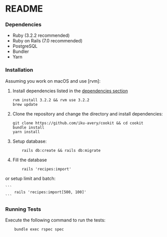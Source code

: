 # README

### Dependencies

- Ruby (3.2.2 recommended)
- Ruby on Rails (7.0 recommended)
- PostgreSQL
- Bundler
- Yarn

### Installation

Assuming you work on macOS and use [rvm]:

1. Install dependencies listed in the [dependencies section](#dependencies)

    ```shell
    rvm install 3.2.2 && rvm use 3.2.2
    brew update
    ```

2. Clone the repository and change the directory and install dependencies:

    ```shell
    git clone https://github.com/iku-avery/cookit && cd cookit
    bundle install
    yarn install
    ```

3. Setup database:
    ```shell
        rails db:create && rails db:migrate
    ```

4. Fill the database

    ```
        rails 'recipes:import'
    ```

or setup limit and batch:

    ```
        rails 'recipes:import[500, 100]'
    ```


### Running Tests

Execute the following command to run the tests:

```shell
    bundle exec rspec spec
```
